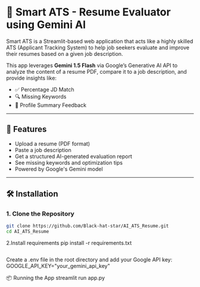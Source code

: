 # 🧠 Smart ATS - Resume Evaluator using Gemini AI

Smart ATS is a Streamlit-based web application that acts like a highly skilled ATS (Applicant Tracking System) to help job seekers evaluate and improve their resumes based on a given job description.

This app leverages **Gemini 1.5 Flash** via Google’s Generative AI API to analyze the content of a resume PDF, compare it to a job description, and provide insights like:

- ✅ Percentage JD Match  
- 🔍 Missing Keywords  
- 📝 Profile Summary Feedback

---

## 🚀 Features

- Upload a resume (PDF format)
- Paste a job description
- Get a structured AI-generated evaluation report
- See missing keywords and optimization tips
- Powered by Google's Gemini model

---

## 🛠️ Installation

### 1. Clone the Repository
```bash
git clone https://github.com/Black-hat-star/AI_ATS_Resume.git
cd AI_ATS_Resume

```
2.Install requirements
pip install -r requirements.txt

``` 3. Set Up Environment Variables

```
Create a .env file in the root directory and add your Google API key:
GOOGLE_API_KEY="your_gemini_api_key"

📦 Running the App
streamlit run app.py


